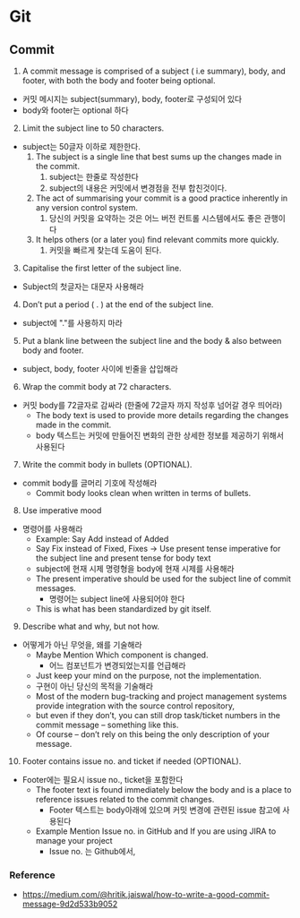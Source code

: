 # Git

## Commit

1. A commit message is comprised of a subject ( i.e summary), body, and footer, with both the body and footer being optional.
- 커밋 메시지는 subject(summary), body, footer로 구성되어 있다
- body와 footer는 optional 하다
2. Limit the subject line to 50 characters.
- subject는 50글자 이하로 제한한다.
    1. The subject is a single line that best sums up the changes made in the commit.
        1. subject는 한줄로 작성한다
        2. subject의 내용은 커밋에서 변경점을 전부 합친것이다.
    3. The act of summarising your commit is a good practice inherently in any version control system.
        1. 당신의 커밋을 요약하는 것은 어느 버전 컨트롤 시스템에서도 좋은 관행이다
    5. It helps others (or a later you) find relevant commits more quickly.
        1. 커밋을 빠르게 찾는데 도움이 된다.
3. Capitalise the first letter of the subject line.
- Subject의 첫글자는 대문자 사용해라
4. Don’t put a period ( . ) at the end of the subject line.
- subject에 "."를 사용하지 마라
5. Put a blank line between the subject line and the body & also between body and footer.
- subject, body, footer 사이에 빈줄을 삽입해라
6. Wrap the commit body at 72 characters.
- 커밋 body를 72글자로 감싸라 (한줄에 72글자 까지 작성후 넘어갈 경우 띄어라)
    - The body text is used to provide more details regarding the changes made in the commit.
    - body 텍스트는 커밋에 만들어진 변화의 관한 상세한 정보를 제공하기 위해서 사용된다
7. Write the commit body in bullets (OPTIONAL).
- commit body를 글머리 기호에 작성해라
    - Commit body looks clean when written in terms of bullets.
8. Use imperative mood
- 명령어를 사용해라
    - Example: Say Add instead of Added
    - Say Fix instead of Fixed, Fixes → Use present tense imperative for the subject line and present tense for body text
    - subject에 현재 시제 명령형을 body에 현재 시제를 사용해라
    - The present imperative should be used for the subject line of commit messages.
        - 명령어는 subject line에 사용되어야 한다
    - This is what has been standardized by git itself.
9. Describe what and why, but not how.
- 어떻게가 아닌 무엇을, 왜를 기술해라
    - Maybe Mention Which component is changed.
        - 어느 컴포넌트가 변경되었는지를 언급해라
    - Just keep your mind on the purpose, not the implementation.
    - 구현이 아닌 당신의 목적을 기술해라
    - Most of the modern bug-tracking and project management systems provide integration with the source control repository, 
    - but even if they don’t, you can still drop task/ticket numbers in the commit message – something like this. 
    - Of course – don’t rely on this being the only description of your message.
10. Footer contains issue no. and ticket if needed (OPTIONAL).
- Footer에는 필요시 issue no., ticket을 포함한다
    - The footer text is found immediately below the body and is a place to reference issues related to the commit changes. 
        - Footer 텍스트는 body아래에 있으며 커밋 변경에 관련된 issue 참고에 사용된다
    - Example Mention Issue no. in GitHub and If you are using JIRA to manage your project
       - Issue no. 는 Github에서, 


### Reference

* <https://medium.com/@hritik.jaiswal/how-to-write-a-good-commit-message-9d2d533b9052>
